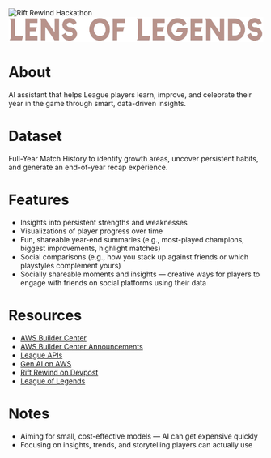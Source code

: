<img alt="Rift Rewind Hackathon" src="https://d112y698adiu2z.cloudfront.net/photos/production/challenge_photos/003/715/082/datas/full_width.png">

<img src = "docs/icon.png" height=50>

# About
AI assistant that helps League players learn, improve, and celebrate their year in the game through smart, data-driven insights.

# Dataset
Full-Year Match History to identify growth areas, uncover persistent habits, and generate an end-of-year recap experience.

# Features

- Insights into persistent strengths and weaknesses
- Visualizations of player progress over time
- Fun, shareable year-end summaries (e.g., most-played champions, biggest improvements, highlight matches)
- Social comparisons (e.g., how you stack up against friends or which playstyles complement yours)
- Socially shareable moments and insights — creative ways for players to engage with friends on social platforms using their data

# Resources

- <a href = "https://builder.aws.com/start?trk=c5662e72-4644-4af2-aa2e-f34d601f5960&sc_channel=el" rel = "nofollow">AWS Builder Center</a>
- <a href = "https://builder.aws.com/content/32Z4SrTB8V1g0mMUGmyMUWXVgsu/rift-rewind-hackathon-on-aws-builder-center" rel = "nofollow">AWS Builder Center Announcements</a>
- <a href = "https://developer.riotgames.com/apis" rel = "nofollow">League APIs</a>
- <a href = "https://aws.amazon.com/ai/generative-ai/" rel = "nofollow">Gen AI on AWS</a>
- <a href = "https://riftrewind.devpost.com/" rel = "nofollow">Rift Rewind on Devpost</a>
- <a href = "https://www.leagueoflegends.com/en-au/" rel = "nofollow">League of Legends</a>

# Notes

- Aiming for small, cost-effective models — AI can get expensive quickly
- Focusing on insights, trends, and storytelling players can actually use

